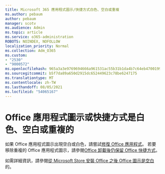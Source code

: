 ```yaml
---
title: Microsoft 365 應用程式圖示/快捷方式白色、空白或重複
ms.author: pebaum
author: pebaum
manager: scotv
ms.audience: Admin
ms.topic: article
ms.service: o365-administration
ROBOTS: NOINDEX, NOFOLLOW
localization_priority: Normal
ms.collection: Adm_O365
ms.custom:
- "2530"
- "9000572"
ms.openlocfilehash: 965a3a3e9769694666a961531ac55b31b1da4b7c64eb4700199df8cbcf2152d7
ms.sourcegitcommit: b5f7da89a650d2915dc652449623c78be6247175
ms.translationtype: MT
ms.contentlocale: zh-TW
ms.lasthandoff: 08/05/2021
ms.locfileid: "54065167"
---
```

# <a name="office-app-icons-or-shortcuts-are-white-blank-or-duplicate"></a>Office 應用程式圖示或快捷方式是白色、空白或重複的

如果 Office 應用程式圖示出現空白或白色，請嘗試[修復 Office 應用程式](https://support.office.com/article/repair-an-office-application-7821d4b6-7c1d-4205-aa0e-a6b40c5bb88b)。 若要移除重複的 Office 應用程式圖示，請參閱[Office 卸載後仍保留 Office 快捷方式](https://support.office.com/article/office-shortcuts-remain-after-office-uninstall-cc04b8e2-6e91-4c10-94af-9359e595d565)。

如需詳細資訊，請參閱[從 Microsoft Store 安裝 Office 之後 Office 圖示是空白](https://support.office.com/article/office-icons-are-blank-after-installing-office-from-the-microsoft-store-7cdaebde-93d5-4873-b767-d9ddc0474d59)的。